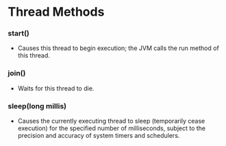 # Thread Methods

### start()
- Causes this thread to begin execution; 
the JVM calls the run method of this thread.

### join()
- Waits for this thread to die.

### sleep(long millis)
- Causes the currently executing thread to sleep (temporarily cease execution) for the specified number of milliseconds, 
subject to the precision and accuracy of system timers and schedulers.